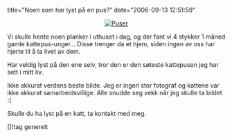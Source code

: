 title="Noen som har lyst på en pus?"
date="2006-09-13 12:51:59"
<div align="center"><a class="imagelink" href="http://pjatt.net/images/2006/09/p40400341.jpg" title="Puser"><img id="image335" src="http://pjatt.net/images/2006/09/P40400341.forhaandsvisning.JPG" alt="Puser"  /></a></div>

Vi skulle hente noen planker i uthuset i dag, og der fant vi 4 stykker 1 måned gamle kattepus-unger... Disse trenger da et hjem, siden ingen av oss har hjerte til å ta livet av dem.

Har veldig lyst på den ene selv, tror den er den søteste kattepusen jeg har sett i mitt liv.

Ikke akkurat verdens beste bilde. Jeg er ingen stor fotograf og kattene var ikke akkurat samarbeidsvillige. Alle snudde seg vekk når jeg skulle ta bildet :(

Skulle du ha lyst på en katt, ta kontakt med meg.

[[!tag  generelt
